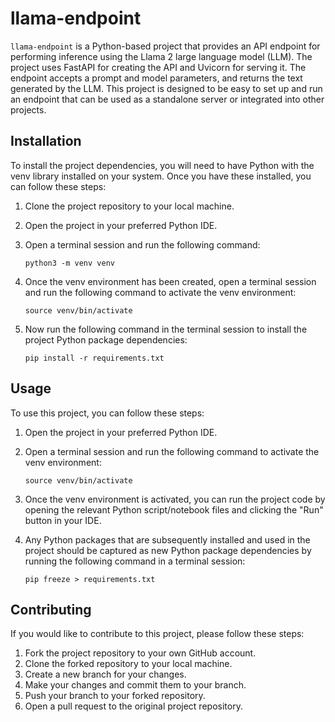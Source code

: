 # llama-endpoint

`llama-endpoint` is a Python-based project that provides an API endpoint for performing inference using the Llama 2 large language model (LLM). The project uses FastAPI for creating the API and Uvicorn for serving it. The endpoint accepts a prompt and model parameters, and returns the text generated by the LLM. This project is designed to be easy to set up and run an endpoint that can be used as a standalone server or integrated into other projects.

## Installation

To install the project dependencies, you will need to have Python with the venv library installed on your system. Once you have these installed, you can follow these steps:

1. Clone the project repository to your local machine.
2. Open the project in your preferred Python IDE.
3. Open a terminal session and run the following command:

   ```
   python3 -m venv venv
   ```

4. Once the venv environment has been created, open a terminal session and run the following command to activate the venv environment:

   ```
   source venv/bin/activate
   ```

5. Now run the following command in the terminal session to install the project Python package dependencies:

   ```
   pip install -r requirements.txt
   ```

## Usage

To use this project, you can follow these steps:

1. Open the project in your preferred Python IDE.
2. Open a terminal session and run the following command to activate the venv environment:

   ```
   source venv/bin/activate
   ```

3. Once the venv environment is activated, you can run the project code by opening the relevant Python script/notebook files and clicking the "Run" button in your IDE.
4. Any Python packages that are subsequently installed and used in the project should be captured as new Python package dependencies by running the following command in a terminal session:

   ```
   pip freeze > requirements.txt
   ```

## Contributing

If you would like to contribute to this project, please follow these steps:

1. Fork the project repository to your own GitHub account.
2. Clone the forked repository to your local machine.
3. Create a new branch for your changes.
4. Make your changes and commit them to your branch.
5. Push your branch to your forked repository.
6. Open a pull request to the original project repository.
